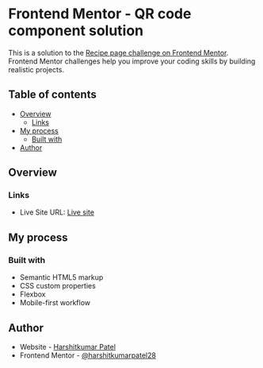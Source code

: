 # Frontend Mentor - QR code component solution

This is a solution to the [Recipe page challenge on Frontend Mentor](https://www.frontendmentor.io/challenges/recipe-page-KiTsR8QQKm). Frontend Mentor challenges help you improve your coding skills by building realistic projects. 

## Table of contents

- [Overview](#overview)
  - [Links](#links)
- [My process](#my-process)
  - [Built with](#built-with)
- [Author](#author)

## Overview

### Links
- Live Site URL: [Live site](https://harshitkumarpatel28.github.io/recipe-page-main/)

## My process

### Built with

- Semantic HTML5 markup
- CSS custom properties
- Flexbox
- Mobile-first workflow

## Author

- Website - [Harshitkumar Patel](https://harshitkumarpatel.co.uk)
- Frontend Mentor - [@harshitkumarpatel28](https://www.frontendmentor.io/profile/harshitkumarpatel28)
